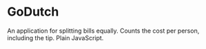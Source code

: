# GoDutch
An application for splitting bills equally. Counts the cost per person, including the tip.  Plain JavaScript. 
